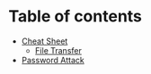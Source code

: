 # Table of contents

* [Cheat Sheet](README.md)
  * [File Transfer](readme/file-transfer.md)
* [Password Attack](password-attack.md)
